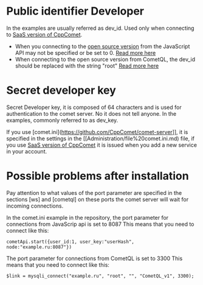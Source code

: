  
# Public identifier Developer

In the examples are usually referred as dev_id. Used only when connecting to [SaaS version of CppComet](https://comet-server.com).
  * When you connecting to the [open source version](https://github.com/CppComet/comet-server) from the JavaScript API may not be specified or be set to 0. [Read more here](https://comet-server.com/wiki/doku.php/en:comet:saas)
  * When connecting to the open source version from CometQL, the dev_id should be replaced with the string "root" [Read more here](https://comet-server.com/wiki/doku.php/en:comet:saas)

# Secret developer key

Secret Developer key, it is composed of 64 characters and is used for authentication to the comet server. No it does not tell anyone. In the examples, commonly referred to as dev_key. 
 
If you use [comet.ini](https://github.com/CppComet/comet-server]], it is specified in the settings in the [[Administration/file%20comet.ini.md) file, if you use [SaaS version of CppComet](https://comet-server.com) it is issued when you add a new service in your account.

# Possible problems after installation
 
Pay attention to what values of the port parameter are specified in the sections [ws] and [cometql] on these ports the comet server will wait for incoming connections.

In the comet.ini example in the repository, the port parameter for connections from JavaScrip api is set to 8087
This means that you need to connect like this:

```
cometApi.start({user_id:1, user_key:"userHash", node:"example.ru:8087"})
```


The port parameter for connections from CometQL is set to 3300
This means that you need to connect like this:

```
$link = mysqli_connect("example.ru", "root", "", "CometQL_v1", 3300);
```


 
 